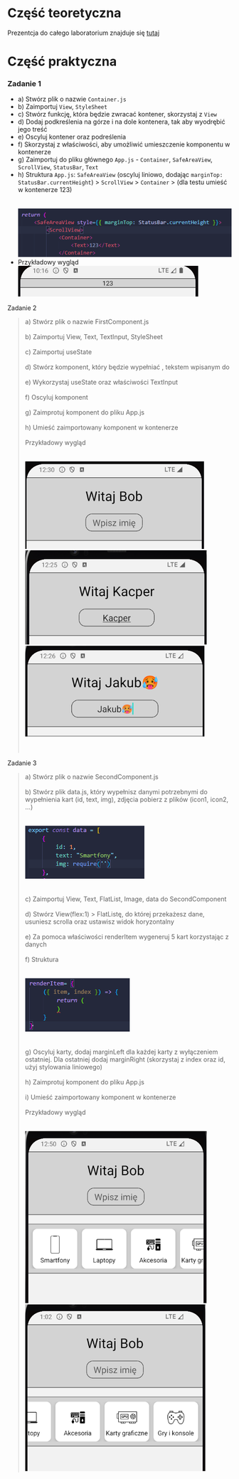 # Część teoretyczna
  Prezentcja do całego laboratorium znajduje się [tutaj](https://github.com/sikorski1/High-level-Programming-Languages-Project/raw/main/React_Native_od_zera_JPWP.odp)

# Część praktyczna
### Zadanie 1
- a) Stwórz plik o nazwie `Container.js`
- b) Zaimportuj `View`, `StyleSheet`
- c) Stwórz funkcję, która będzie zwracać kontener, skorzystaj z `View`
- d) Dodaj podkreślenia na górze i na dole kontenera, tak aby wyodrębić jego treść
- e) Oscyluj kontener oraz podreślenia
- f) Skorzystaj z właściwości, aby umożliwić umieszczenie komponentu w kontenerze
- g) Zaimportuj do pliku głównego `App.js` - `Container`, `SafeAreaView`, `ScrollView`, `StatusBar`, `Text`
- h) Struktura  `App.js`: `SafeAreaView` (oscyluj liniowo, dodając `marginTop: StatusBar.currentHeight`) > `ScrollView` > `Container` > (dla testu umieść w kontenerze <Text>123</Text>) <br><br><br>
![Struktura](img/img1.png)
-  Przykładowy wygląd
![Kontener](img/container.png)

Zadanie 2
> a) Stwórz plik o nazwie FirstComponent.js <br><br>
> b) Zaimportuj View, Text, TextInput, StyleSheet <br><br>
> c) Zaimportuj useState <br><br>
> d) Stwórz komponent, który będzie wypełniać <Text>, tekstem wpisanym do <TextInput> <br><br>
> e) Wykorzystaj useState oraz właściwości TextInput <br><br>
> f) Oscyluj komponent <br><br>
> g) Zaimprotuj komponent do pliku App.js <br><br>
> h) Umieść zaimportowany komponent w kontenerze <br><br>
> Przykładowy wygląd <br><br><br>
> ![TextInput](img/img4.png)
> ![TextInput](img/img2.png)
> ![TextInput](img/img3.png) <br><br><br>

Zadanie 3
> a) Stwórz plik o nazwie SecondComponent.js <br><br>
> b) Stwórz plik data.js, który wypełnisz danymi potrzebnymi do wypełnienia kart (id, text, img), zdjęcia pobierz z plików (icon1, icon2, ...) <br><br><br>
> ![Struktura](img/img6.png) <br><br><br>
> c) Zaimportuj View, Text, FlatList, Image, data do SecondComponent <br><br>
> d) Stwórz View(flex:1) > FlatListę, do której przekażesz dane, usuniesz scrolla oraz ustawisz widok horyzontalny <br><br>
> e) Za pomoca właściwości renderItem wygeneruj 5 kart korzystając z danych <br><br>
> f) Struktura <br><br><br>
> ![Struktura](img/img5.png) <br><br><br>
> g) Oscyluj karty, dodaj marginLeft dla każdej karty z wyłączeniem ostatniej. Dla ostatniej dodaj marginRight (skorzystaj z index oraz id, użyj stylowania liniowego) <br><br>
> h) Zaimprotuj komponent do pliku App.js <br><br>
> i) Umieść zaimportowany komponent w kontenerze <br><br>
> Przykładowy wygląd <br><br><br>
> ![Items](img/img7.png)
> ![Items](img/img8.png)



